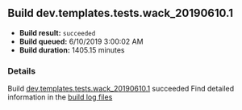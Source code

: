 ## Build dev.templates.tests.wack_20190610.1
- **Build result:** `succeeded`
- **Build queued:** 6/10/2019 3:00:02 AM
- **Build duration:** 1405.15 minutes
### Details
Build [dev.templates.tests.wack_20190610.1](https://winappstudio.visualstudio.com/web/build.aspx?pcguid=a4ef43be-68ce-4195-a619-079b4d9834c2&builduri=vstfs%3a%2f%2f%2fBuild%2fBuild%2f28499) succeeded
Find detailed information in the [build log files](https://uwpctdiags.blob.core.windows.net/buildlogs/dev.templates.tests.wack_20190610.1_logs.zip)

